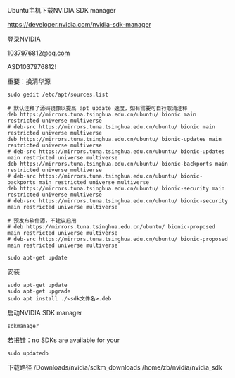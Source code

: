 
Ubuntu主机下载NVIDIA SDK manager

https://developer.nvidia.com/nvidia-sdk-manager

登录NVIDIA

1037976812@qq.com

ASD1037976812!

重要：换清华源

```
sudo gedit /etc/apt/sources.list
```
```
# 默认注释了源码镜像以提高 apt update 速度，如有需要可自行取消注释
deb https://mirrors.tuna.tsinghua.edu.cn/ubuntu/ bionic main restricted universe multiverse
# deb-src https://mirrors.tuna.tsinghua.edu.cn/ubuntu/ bionic main restricted universe multiverse
deb https://mirrors.tuna.tsinghua.edu.cn/ubuntu/ bionic-updates main restricted universe multiverse
# deb-src https://mirrors.tuna.tsinghua.edu.cn/ubuntu/ bionic-updates main restricted universe multiverse
deb https://mirrors.tuna.tsinghua.edu.cn/ubuntu/ bionic-backports main restricted universe multiverse
# deb-src https://mirrors.tuna.tsinghua.edu.cn/ubuntu/ bionic-backports main restricted universe multiverse
deb https://mirrors.tuna.tsinghua.edu.cn/ubuntu/ bionic-security main restricted universe multiverse
# deb-src https://mirrors.tuna.tsinghua.edu.cn/ubuntu/ bionic-security main restricted universe multiverse

# 预发布软件源，不建议启用
# deb https://mirrors.tuna.tsinghua.edu.cn/ubuntu/ bionic-proposed main restricted universe multiverse
# deb-src https://mirrors.tuna.tsinghua.edu.cn/ubuntu/ bionic-proposed main restricted universe multiverse
```
```
sudo apt-get update
```

安装
```
sudo apt-get update
sudo apt-get upgrade
sudo apt install ./<sdk文件名>.deb
```



启动NVIDIA SDK manager
```
sdkmanager
```

若报错：no SDKs are available for your
```
sudo updatedb
```

下载路径
/Downloads/nvidia/sdkm_downloads
/home/zb/nvidia/nvidia_sdk